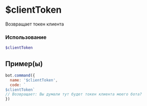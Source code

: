 # $clientToken
Возвращает токен клиента
### Использование
```php
$clientToken
```

## Пример(ы)

```javascript
bot.command({
  name: '$clientToken',
  code: `
$clientToken`
// Возвращает: Вы думали тут будет токен клиента моего бота? 
})
```
